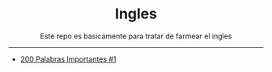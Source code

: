 
<div align="center"> 

# Ingles

Este repo es basicamente para tratar de farmear el ingles


---
</div>



- [200 Palabras Importantes #1](/documentos/200Palabras_1.md)